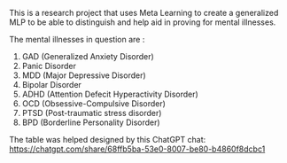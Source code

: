 This is a research project that uses Meta Learning to create a generalized MLP to be able to distinguish and help aid in proving for mental illnesses.

The mental illnesses in question are :
1. GAD (Generalized Anxiety Disorder)
2. Panic Disorder
3. MDD (Major Depressive Disorder)
4. Bipolar Disorder
5. ADHD (Attention Defecit Hyperactivity Disorder)
6. OCD (Obsessive-Compulsive Disorder)
7. PTSD (Post-traumatic stress disorder)
8. BPD (Borderline Personality Disorder)

The table was helped designed by this ChatGPT chat: https://chatgpt.com/share/68ffb5ba-53e0-8007-be80-b4860f8dcbc1
